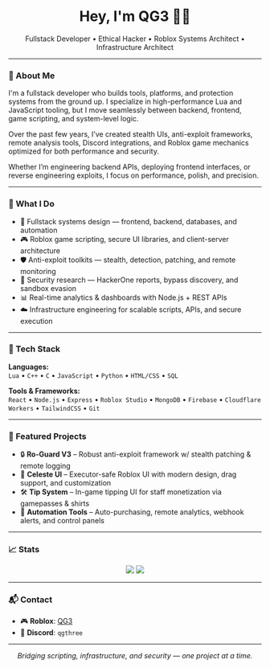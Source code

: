 <h1 align="center">Hey, I'm QG3 👨‍💻</h1>
<p align="center">Fullstack Developer • Ethical Hacker • Roblox Systems Architect • Infrastructure Architect</p>

---

### 🚀 About Me

I'm a fullstack developer who builds tools, platforms, and protection systems from the ground up. I specialize in high-performance Lua and JavaScript tooling, but I move seamlessly between backend, frontend, game scripting, and system-level logic.

Over the past few years, I’ve created stealth UIs, anti-exploit frameworks, remote analysis tools, Discord integrations, and Roblox game mechanics optimized for both performance and security.

Whether I’m engineering backend APIs, deploying frontend interfaces, or reverse engineering exploits, I focus on performance, polish, and precision.

---

### 💼 What I Do

- 🧠 Fullstack systems design — frontend, backend, databases, and automation
- 🎮 Roblox game scripting, secure UI libraries, and client-server architecture
- 🛡️ Anti-exploit toolkits — stealth, detection, patching, and remote monitoring
- 🐞 Security research — HackerOne reports, bypass discovery, and sandbox evasion
- 📊 Real-time analytics & dashboards with Node.js + REST APIs
- ☁️ Infrastructure engineering for scalable scripts, APIs, and secure execution

---

### 🧰 Tech Stack

**Languages:**  
`Lua` • `C++` • `C` • `JavaScript` • `Python` • `HTML/CSS` • `SQL`

**Tools & Frameworks:**  
`React` • `Node.js` • `Express` • `Roblox Studio` • `MongoDB` • `Firebase` • `Cloudflare Workers` • `TailwindCSS` • `Git`

---

### 📌 Featured Projects

- 🔒 **Ro-Guard V3** – Robust anti-exploit framework w/ stealth patching & remote logging  
- 🌌 **Celeste UI** – Executor-safe Roblox UI with modern design, drag support, and customization  
- 🛠️ **Tip System** – In-game tipping UI for staff monetization via gamepasses & shirts  
- 🤖 **Automation Tools** – Auto-purchasing, remote analytics, webhook alerts, and control panels  

---

### 📈 Stats

<p align="center">
  <img src="https://github-readme-stats.vercel.app/api?username=controlflowguard&show_icons=true&theme=radical" />
  <img src="https://github-readme-stats.vercel.app/api/top-langs/?username=controlflowguard&layout=compact&theme=radical" />
</p>

---

### 📬 Contact

- 🎮 **Roblox**: [QG3](https://www.roblox.com/users/44948055/profile)
- 💬 **Discord**: `qgthree`

---

<p align="center"><i>Bridging scripting, infrastructure, and security — one project at a time.</i></p>
